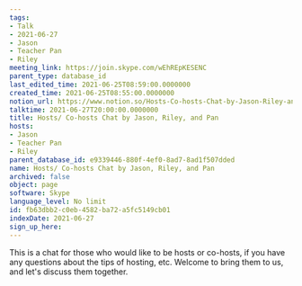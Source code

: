 ```yaml
---
tags:
- Talk
- 2021-06-27
- Jason
- Teacher Pan
- Riley
meeting_link: https://join.skype.com/wEhREpKESENC
parent_type: database_id
last_edited_time: 2021-06-25T08:59:00.0000000
created_time: 2021-06-25T08:55:00.0000000
notion_url: https://www.notion.so/Hosts-Co-hosts-Chat-by-Jason-Riley-and-Pan-fb63dbb2c0eb4582ba72a5fc5149cb01
talktime: 2021-06-27T20:00:00.0000000
title: Hosts/ Co-hosts Chat by Jason, Riley, and Pan
hosts:
- Jason
- Teacher Pan
- Riley
parent_database_id: e9339446-880f-4ef0-8ad7-8ad1f507dded
name: Hosts/ Co-hosts Chat by Jason, Riley, and Pan
archived: false
object: page
software: Skype
language_level: No limit
id: fb63dbb2-c0eb-4582-ba72-a5fc5149cb01
indexDate: 2021-06-27
sign_up_here: 
---
```


This is a chat for those who would like to be hosts or co-hosts, if you have any questions about the tips of hosting, etc. Welcome to bring them to us, and let's discuss them together.

